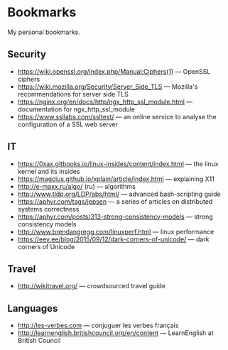 # Bookmarks

My personal bookmarks.

## Security

  * <https://wiki.openssl.org/index.php/Manual:Ciphers(1)> — OpenSSL ciphers
  * <https://wiki.mozilla.org/Security/Server_Side_TLS> — Mozilla's recommendations for server side TLS
  * <https://nginx.org/en/docs/http/ngx_http_ssl_module.html> — documentation for ngx_http_ssl_module
  * <https://www.ssllabs.com/ssltest/> — an online service to analyse the configuration of a SSL web server

## IT

  * <https://0xax.gitbooks.io/linux-insides/content/index.html> — the linux kernel and its insides
  * <https://magcius.github.io/xplain/article/index.html> — explaining X11
  * <http://e-maxx.ru/algo/> (ru) — algorithms
  * <http://www.tldp.org/LDP/abs/html/> — advanced bash-scripting guide
  * <https://aphyr.com/tags/jepsen> — a series of articles on distributed systems correctness
  * <https://aphyr.com/posts/313-strong-consistency-models> — strong consistency models
  * <http://www.brendangregg.com/linuxperf.html> — linux performance
  * <https://eev.ee/blog/2015/09/12/dark-corners-of-unicode/> — dark corners of Unicode

## Travel

  * <http://wikitravel.org/> — crowdsourced travel guide

## Languages

  * <http://les-verbes.com> — conjuguer les verbes français
  * <http://learnenglish.britishcouncil.org/en/content> — LearnEnglish at British Council
